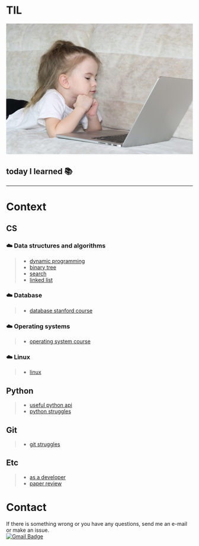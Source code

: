 TIL
=====================
![title_img](img/img0.jpg)

today I learned :books:  
---------------
---------------

# Context
## CS
### :cloud: Data structures and algorithms
>* [dynamic programming](https://github.com/mysunk/TIL/tree/master/ds-and-algorithms/DP.md)
>* [binary tree](https://github.com/mysunk/TIL/tree/master/ds-and-algorithms/Tree.md)
>* [search](https://github.com/mysunk/TIL/tree/master/ds-and-algorithms/search.md)
>* [linked list](https://github.com/mysunk/TIL/tree/master/ds-and-algorithms/linked-list.md)

### :cloud: Database
>* [database stanford course](https://github.com/mysunk/TIL/tree/master/database/stanford-dbclass.md)

### :cloud: Operating systems
>* [operating system course](https://github.com/mysunk/TIL/tree/master/os/os-course.md)

### :cloud: Linux
>* [linux](https://github.com/mysunk/TIL/tree/master/linux/linux-struggles.md)

## Python
>* [useful python api](https://github.com/mysunk/TIL/blob/master/python/python-api.md)
>* [python struggles](https://github.com/mysunk/TIL/blob/master/python/python-struggles.md)

## Git
>* [git struggles](https://github.com/mysunk/TIL/blob/master/git/git-struggles.md)

## Etc
>* [as a developer](https://github.com/mysunk/TIL/blob/master/etc/as-a-developer.md)
>* [paper review](https://github.com/mysunk/TIL/blob/master/etc/paper-review.md)

# Contact
If there is something wrong or you have any questions, send me an e-mail or make an issue.  
[![Gmail Badge](https://img.shields.io/badge/-Gmail-d14836?style=flat-square&logo=Gmail&logoColor=white&link=mailto:pond9816@gmail.com)](mailto:pond9816@gmail.com)
